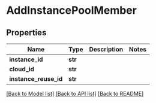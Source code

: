 # AddInstancePoolMember

## Properties
Name | Type | Description | Notes
------------ | ------------- | ------------- | -------------
**instance_id** | **str** |  | 
**cloud_id** | **str** |  | 
**instance_reuse_id** | **str** |  | 

[[Back to Model list]](../README.md#documentation-for-models) [[Back to API list]](../README.md#documentation-for-api-endpoints) [[Back to README]](../README.md)



